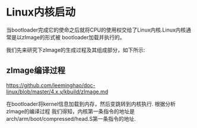 Linux内核启动
========================================

当bootloader完成它的使命之后就将CPU的使用权交给了Linux内核.Linux内核通常是以zImage的形式被
bootloader加载并执行的。

我们先来研究下zImage的生成过程及其组成部分，如下所示:

zImage编译过程
----------------------------------------

https://github.com/leeminghao/doc-linux/blob/master/4.x.y/kbuild/zImage.md

在bootloader将kernel信息加载到内存，然后变跳转到内核执行. 根据分析zImage的编译过程
我们得知，内核第一条指令的地址是arch/arm/boot/compressed/head.S第一条指令的地址.